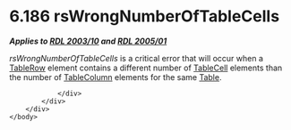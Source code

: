 <html dir="LTR" xmlns:mshelp="http://msdn.microsoft.com/mshelp" xmlns:ddue="http://ddue.schemas.microsoft.com/authoring/2003/5" xmlns:xlink="http://www.w3.org/1999/xlink" xmlns:tool="http://www.microsoft.com/tooltip">
    <head>
        <meta http-equiv="Content-Type" content="text/html; CHARSET=utf-8"></meta>
        <meta name="save" content="history"></meta>
        <title>6.186 rsWrongNumberOfTableCells</title>
        <xml>
            <mshelp:toctitle title="6.186 rsWrongNumberOfTableCells"></mshelp:toctitle>
            <mshelp:rltitle title="[MS-RDL]: rsWrongNumberOfTableCells"></mshelp:rltitle>
            <mshelp:keyword index="A" term="fe01e14d-5a5c-4693-8997-cc65a0f1324d"></mshelp:keyword>
            <mshelp:attr name="DCSext.ContentType" value="open specification"></mshelp:attr>
            <mshelp:attr name="AssetID" value="fe01e14d-5a5c-4693-8997-cc65a0f1324d"></mshelp:attr>
            <mshelp:attr name="TopicType" value="kbRef"></mshelp:attr>
            <mshelp:attr name="DCSext.Title" value="[MS-RDL]: rsWrongNumberOfTableCells" />
        </xml>
    </head>
    <body>
        <div id="header">
            <h1 class="heading">6.186 rsWrongNumberOfTableCells</h1>
        </div>
        <div id="mainSection">
            <div id="mainBody">
                <div id="allHistory" class="saveHistory"></div>
                <div id="sectionSection0" class="section" name="collapseableSection">
                    

<p><b><i>Applies to </i></b><a href="a7e2ad00-07c8-4f6d-80ab-3ad55df7b233.html"><b><i>RDL 2003/10</i></b></a><b><i>
and </i></b><a href="3ebe2912-4958-4832-b391-cad1f5e13338.html"><b><i>RDL 2005/01</i></b></a></p>

<p><i>rsWrongNumberOfTableCells</i> is a critical error that
will occur when a <a href="839c6688-01b5-4468-a398-49a7a4ce5eed.html">TableRow</a>
element contains a different number of <a href="082c9edd-8a19-40de-b4db-87c9b8de13a2.html">TableCell</a> elements than
the number of <a href="b7098352-0939-46b5-ac72-54ab5a113711.html">TableColumn</a>
elements for the same <a href="660db744-699e-4ca3-a2d6-a5cab4bcf9b0.html">Table</a>.</p>


                </div>
            </div>
        </div>
    </body>
</html>